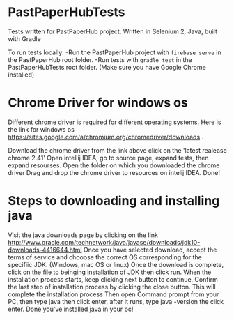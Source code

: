 # PastPaperHubTests
Tests written for PastPaperHub project. Written in Selenium 2, Java, built with Gradle

To run tests locally:
-Run the PastPaperHub project with `firebase serve` in the PastPaperHub root folder.
-Run tests with `gradle test` in the PastPaperHubTests root folder.
(Make sure you have Google Chrome installed)

# Chrome Driver for windows os
Different chrome driver is required for different operating systems. Here is the link for windows os https://sites.google.com/a/chromium.org/chromedriver/downloads .

Download the chrome driver from the link above click on the 'latest realease chrome 2.41'
Open intellij IDEA, go to source page, expand tests, then expand resourses.
Open the folder on which you downloaded the chrome driver
Drag and drop the chrome driver to resources on intelij IDEA. Done!

# Steps to downloading and installing java
Visit the java downloads page by clicking on the link http://www.oracle.com/technetwork/java/javase/downloads/jdk10-downloads-4416644.html 
Once you have selected download, accept the terms of service and chooose the correct OS corresponding for the specifiic JDK. (Windows, mac OS or linux)
Once the download is complete, click on the file to beinging installation of JDK then click run.
When the installation process starts, keep clicking next button to continue. Confirm the last step of installation process by clicking the close button. This will complete the installation process
Then open Command prompt from your PC, then type java then click enter, after it runs, type java -version the click enter.
Done you've installed java in your pc!

